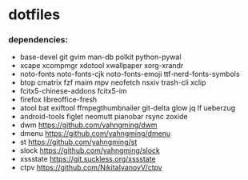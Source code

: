 # dotfiles

### dependencies:

- base-devel git gvim man-db polkit python-pywal
- xcape xcompmgr xdotool xwallpaper xorg-xrandr
- noto-fonts noto-fonts-cjk noto-fonts-emoji ttf-nerd-fonts-symbols
- btop cmatrix fzf maim mpv neofetch nsxiv trash-cli xclip
- fcitx5-chinese-addons fcitx5-im
- firefox libreoffice-fresh
- atool bat exiftool ffmpegthumbnailer git-delta glow jq lf ueberzug
- android-tools figlet neomutt pianobar rsync zoxide
- dwm https://github.com/yahngming/dwm
- dmenu https://github.com/yahngming/dmenu
- st https://github.com/yahngming/st
- slock https://github.com/yahngming/slock
- xssstate https://git.suckless.org/xssstate
- ctpv https://github.com/NikitaIvanovV/ctpv
